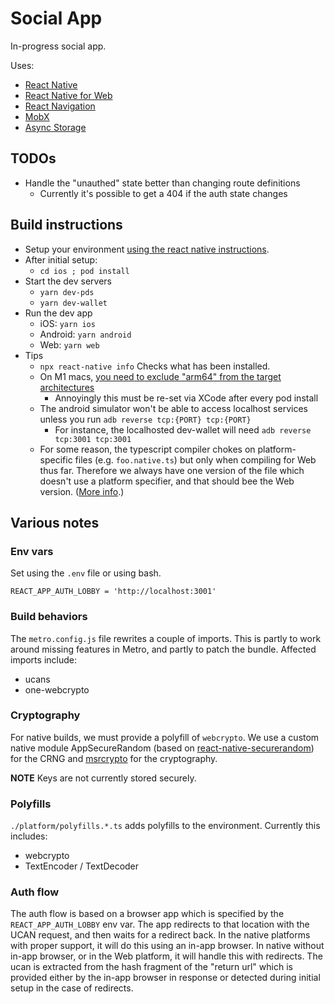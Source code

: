 # Social App

In-progress social app.

Uses:

- [React Native](https://reactnative.dev)
- [React Native for Web](https://necolas.github.io/react-native-web/)
- [React Navigation](https://reactnative.dev/docs/navigation#react-navigation)
- [MobX](https://mobx.js.org/README.html)
- [Async Storage](https://github.com/react-native-async-storage/async-storage)

## TODOs

- Handle the "unauthed" state better than changing route definitions
  - Currently it's possible to get a 404 if the auth state changes

## Build instructions

- Setup your environment [using the react native instructions](https://reactnative.dev/docs/environment-setup).
- After initial setup:
  - `cd ios ; pod install`
- Start the dev servers
  - `yarn dev-pds`
  - `yarn dev-wallet`
- Run the dev app
  - iOS: `yarn ios`
  - Android: `yarn android`
  - Web: `yarn web`
- Tips
  - `npx react-native info` Checks what has been installed.
  - On M1 macs, [you need to exclude "arm64" from the target architectures](https://stackoverflow.com/a/65399525)
    - Annoyingly this must be re-set via XCode after every pod install
  - The android simulator won't be able to access localhost services unless you run `adb reverse tcp:{PORT} tcp:{PORT}`
    - For instance, the localhosted dev-wallet will need `adb reverse tcp:3001 tcp:3001`
  - For some reason, the typescript compiler chokes on platform-specific files (e.g. `foo.native.ts`) but only when compiling for Web thus far. Therefore we always have one version of the file which doesn't use a platform specifier, and that should bee the Web version. ([More info](https://stackoverflow.com/questions/44001050/platform-specific-import-component-in-react-native-with-typescript).)

## Various notes

### Env vars

Set using the `.env` file or using bash.

```
REACT_APP_AUTH_LOBBY = 'http://localhost:3001'
```

### Build behaviors

The `metro.config.js` file rewrites a couple of imports. This is partly to work around missing features in Metro, and partly to patch the bundle. Affected imports include:

- ucans
- one-webcrypto

### Cryptography

For native builds, we must provide a polyfill of `webcrypto`. We use a custom native module AppSecureRandom (based on [react-native-securerandom](https://github.com/robhogan/react-native-securerandom)) for the CRNG and [msrcrypto](https://github.com/microsoft/MSR-JavaScript-Crypto) for the cryptography.

**NOTE** Keys are not currently stored securely.

### Polyfills

`./platform/polyfills.*.ts` adds polyfills to the environment. Currently this includes:

- webcrypto
- TextEncoder / TextDecoder

### Auth flow

The auth flow is based on a browser app which is specified by the `REACT_APP_AUTH_LOBBY` env var. The app redirects to that location with the UCAN request, and then waits for a redirect back. In the native platforms with proper support, it will do this using an in-app browser. In native without in-app browser, or in the Web platform, it will handle this with redirects. The ucan is extracted from the hash fragment of the "return url" which is provided either by the in-app browser in response or detected during initial setup in the case of redirects.